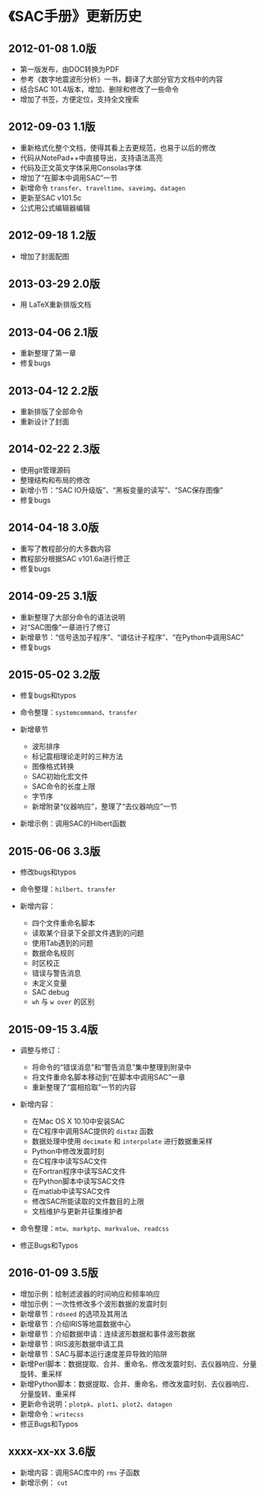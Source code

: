 # 《SAC手册》更新历史

## 2012-01-08 1.0版

-   第一版发布，由DOC转换为PDF
-   参考《数字地震波形分析》一书，翻译了大部分官方文档中的内容
-   结合SAC 101.4版本，增加、删除和修改了一些命令
-   增加了书签，方便定位，支持全文搜索

## 2012-09-03 1.1版

-   重新格式化整个文档，使得其看上去更规范，也易于以后的修改
-   代码从NotePad++中直接导出，支持语法高亮
-   代码及正文英文字体采用Consolas字体
-   增加了“在脚本中调用SAC”一节
-   新增命令 `transfer`、`traveltime`、`saveimg`、`datagen`
-   更新至SAC v101.5c
-   公式用公式编辑器编辑

## 2012-09-18 1.2版

-   增加了封面配图

## 2013-03-29 2.0版

-   用 LaTeX重新排版文档

## 2013-04-06 2.1版

-   重新整理了第一章
-   修复bugs

## 2013-04-12 2.2版

-   重新排版了全部命令
-   重新设计了封面

## 2014-02-22 2.3版

-   使用git管理源码
-   整理结构和布局的修改
-   新增小节：“SAC IO升级版”、“黑板变量的读写”、“SAC保存图像”
-   修复bugs

## 2014-04-18 3.0版

-   重写了教程部分的大多数内容
-   教程部分根据SAC v101.6a进行修正
-   修复bugs

## 2014-09-25 3.1版

-   重新整理了大部分命令的语法说明
-   对“SAC图像”一章进行了修订
-   新增章节：“信号迭加子程序”、“谱估计子程序”、“在Python中调用SAC”
-   修复bugs

## 2015-05-02 3.2版

-   修复bugs和typos
-   命令整理：`systemcommand`、`transfer`
-   新增章节

    -   波形排序
    -   标记震相理论走时的三种方法
    -   图像格式转换
    -   SAC初始化宏文件
    -   SAC命令的长度上限
    -   字节序
    -   新增附录“仪器响应”，整理了“去仪器响应”一节

-   新增示例：调用SAC的Hilbert函数

## 2015-06-06 3.3版

-   修改bugs和typos
-   命令整理：`hilbert`、`transfer`
-   新增内容：

    -   四个文件重命名脚本
    -   读取某个目录下全部文件遇到的问题
    -   使用Tab遇到的问题
    -   数据命名规则
    -   时区校正
    -   错误与警告消息
    -   未定义变量
    -   SAC debug
    -   `wh` 与 `w over` 的区别

## 2015-09-15 3.4版

-   调整与修订：

    -   将命令的“错误消息”和“警告消息”集中整理到附录中
    -   将文件重命名脚本移动到“在脚本中调用SAC”一章
    -   重新整理了“震相拾取”一节的内容

-   新增内容：

    -   在Mac OS X 10.10中安装SAC
    -   在C程序中调用SAC提供的 `distaz` 函数
    -   数据处理中使用 `decimate` 和 `interpolate` 进行数据重采样
    -   Python中修改发震时刻
    -   在C程序中读写SAC文件
    -   在Fortran程序中读写SAC文件
    -   在Python脚本中读写SAC文件
    -   在matlab中读写SAC文件
    -   修改SAC所能读取的文件数目的上限
    -   文档维护与更新并征集维护者

-   命令整理：`mtw`、`markptp`、`markvalue`、`readcss`
-   修正Bugs和Typos

## 2016-01-09 3.5版

-   增加示例：绘制滤波器的时间响应和频率响应
-   增加示例：一次性修改多个波形数据的发震时刻
-   新增章节：`rdseed` 的选项及其用法
-   新增章节：介绍IRIS等地震数据中心
-   新增章节：介绍数据申请：连续波形数据和事件波形数据
-   新增章节：IRIS波形数据申请工具
-   新增章节：SAC与脚本运行速度差异导致的陷阱
-   新增Perl脚本：数据提取、合并、重命名、修改发震时刻、去仪器响应、分量旋转、重采样
-   新增Python脚本：数据提取、合并、重命名、修改发震时刻、去仪器响应、分量旋转、重采样
-   更新命令说明：`plotpk`、`plot1`、`plot2`、`datagen`
-   新增命令：`writecss`
-   修正Bugs和Typos

## xxxx-xx-xx 3.6版

-   新增内容：调用SAC库中的 `rms` 子函数
-   新增示例： `cut`

